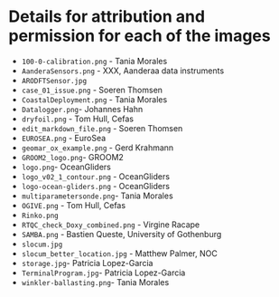 # Details for attribution and permission for each of the images

- `100-0-calibration.png` - Tania Morales
- `AanderaSensors.png` - XXX, Aanderaa data instruments
- `ARODFTSensor.jpg`
- `case_01_issue.png` - Soeren Thomsen
- `CoastalDeployment.png` - Tania Morales
- `Datalogger.png`- Johannes Hahn
- `dryfoil.png` - Tom Hull, Cefas
- `edit_markdown_file.png` - Soeren Thomsen
- `EUROSEA.png` - EuroSea
- `geomar_ox_example.png` - Gerd Krahmann
- `GROOM2_logo.png`- GROOM2
- `logo.png`- OceanGliders
- `logo_v02_1_contour.png` - OceanGliders
- `logo-ocean-gliders.png` - OceanGliders
- `multiparametersonde.png`- Tania Morales
- `OGIVE.png` - Tom Hull, Cefas
- `Rinko.png`
- `RTQC_check_Doxy_combined.png` - Virgine Racape
- `SAMBA.png` - Bastien Queste, University of Gothenburg
- `slocum.jpg`
- `slocum_better_location.jpg` - Matthew Palmer, NOC
- `storage.jpg`- Patricia Lopez-Garcia
- `TerminalProgram.jpg`- Patricia Lopez-Garcia
- `winkler-ballasting.png`- Tania Morales
